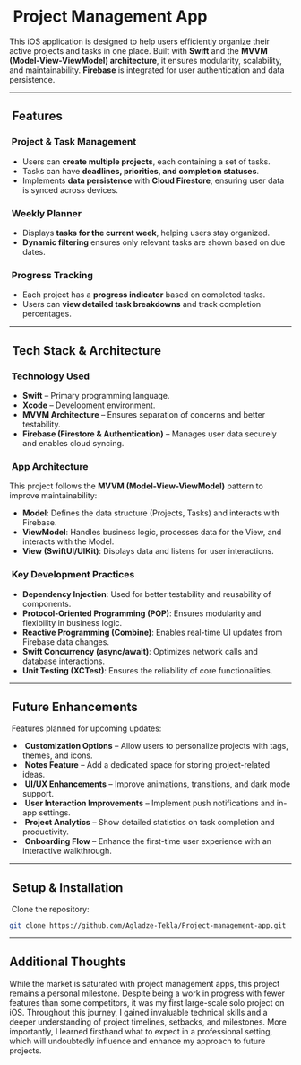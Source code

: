 #  Project Management App

This iOS application is designed to help users efficiently organize their active projects and tasks in one place. Built with **Swift** and the **MVVM (Model-View-ViewModel) architecture**, it ensures modularity, scalability, and maintainability. **Firebase** is integrated for user authentication and data persistence.

---

##  Features

###  Project & Task Management

- Users can **create multiple projects**, each containing a set of tasks.
- Tasks can have **deadlines, priorities, and completion statuses**.
- Implements **data persistence** with **Cloud Firestore**, ensuring user data is synced across devices.

###  Weekly Planner

- Displays **tasks for the current week**, helping users stay organized.
- **Dynamic filtering** ensures only relevant tasks are shown based on due dates.

###  Progress Tracking

- Each project has a **progress indicator** based on completed tasks.
- Users can **view detailed task breakdowns** and track completion percentages.



---

##  Tech Stack & Architecture

###  **Technology Used**

- **Swift** – Primary programming language.
- **Xcode** – Development environment.
- **MVVM Architecture** – Ensures separation of concerns and better testability.
- **Firebase (Firestore & Authentication)** – Manages user data securely and enables cloud syncing.

###  **App Architecture**

This project follows the **MVVM (Model-View-ViewModel)** pattern to improve maintainability:

- **Model**: Defines the data structure (Projects, Tasks) and interacts with Firebase.
- **ViewModel**: Handles business logic, processes data for the View, and interacts with the Model.
- **View (SwiftUI/UIKit)**: Displays data and listens for user interactions.

###  **Key Development Practices**

- **Dependency Injection**: Used for better testability and reusability of components.
- **Protocol-Oriented Programming (POP)**: Ensures modularity and flexibility in business logic.
- **Reactive Programming (Combine)**: Enables real-time UI updates from Firebase data changes.
- **Swift Concurrency (async/await)**: Optimizes network calls and database interactions.
- **Unit Testing (XCTest)**: Ensures the reliability of core functionalities.

---

##  Future Enhancements

 Features planned for upcoming updates:

-  **Customization Options** – Allow users to personalize projects with tags, themes, and icons.
-  **Notes Feature** – Add a dedicated space for storing project-related ideas.
-  **UI/UX Enhancements** – Improve animations, transitions, and dark mode support.
-  **User Interaction Improvements** – Implement push notifications and in-app settings.
-  **Project Analytics** – Show detailed statistics on task completion and productivity.
-  **Onboarding Flow** – Enhance the first-time user experience with an interactive walkthrough.

---

##  Setup & Installation

 Clone the repository:

```sh
git clone https://github.com/Agladze-Tekla/Project-management-app.git
```

---

## Additional Thoughts

While the market is saturated with project management apps, this project remains a personal milestone. Despite being a work in progress with fewer features than some competitors, it was my first large-scale solo project on iOS. Throughout this journey, I gained invaluable technical skills and a deeper understanding of project timelines, setbacks, and milestones. More importantly, I learned firsthand what to expect in a professional setting, which will undoubtedly influence and enhance my approach to future projects.
